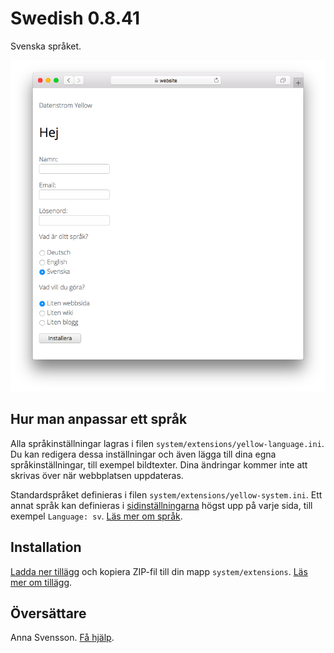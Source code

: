 # Swedish 0.8.41

Svenska språket.

<p align="center"><img src="swedish-screenshot.png?raw=true" alt="Skärmdump"></p>

## Hur man anpassar ett språk

Alla språkinställningar lagras i filen `system/extensions/yellow-language.ini`. Du kan redigera dessa inställningar och även lägga till dina egna språkinställningar, till exempel bildtexter. Dina ändringar kommer inte att skrivas över när webbplatsen uppdateras.

Standardspråket definieras i filen `system/extensions/yellow-system.ini`. Ett annat språk kan definieras i [sidinställningarna](https://github.com/annaesvensson/yellow-core/tree/main/README-sv.md#inställningar-page) högst upp på varje sida, till exempel `Language: sv`. [Läs mer om språk](https://datenstrom.se/sv/yellow/help/how-to-customise-a-language).

## Installation

[Ladda ner tillägg](https://github.com/datenstrom/yellow-extensions/raw/main/downloads/swedish.zip) och kopiera ZIP-fil till din mapp `system/extensions`. [Läs mer om tillägg](https://github.com/annaesvensson/yellow-update/tree/main/README-sv.md).

## Översättare

Anna Svensson. [Få hjälp](https://datenstrom.se/sv/yellow/help/).
